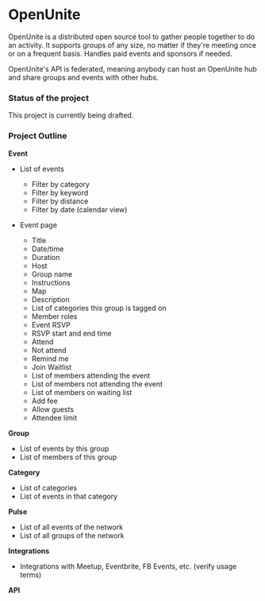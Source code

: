 # OpenUnite
OpenUnite is a distributed open source tool to gather people together to do an activity. It supports groups of any size, no matter if they're meeting once or on a frequent basis. Handles paid events and sponsors if needed.

OpenUnite's API is federated, meaning anybody can host an OpenUnite hub and share groups and events with other hubs.

### Status of the project
This project is currently being drafted.

### Project Outline

**Event**
* List of events
  * Filter by category
  * Filter by keyword
  * Filter by distance
  * Filter by date (calendar view)

* Event page
  * Title
  * Date/time
  * Duration
  * Host
  * Group name
  * Instructions
  * Map
  * Description
  * List of categories this group is tagged on
  * Member roles
  * Event RSVP
  * RSVP start and end time
  * Attend
  * Not attend
  * Remind me
  * Join Waitlist
  * List of members attending the event
  * List of members not attending the event
  * List of members on waiting list
  * Add fee
  * Allow guests
  * Attendee limit

**Group**
* List of events by this group
* List of members of this group

**Category**
* List of categories
* List of events in that category

**Pulse**
* List of all events of the network
* List of all groups of the network

**Integrations**
* Integrations with Meetup, Eventbrite, FB Events, etc. (verify usage terms)

**API**


